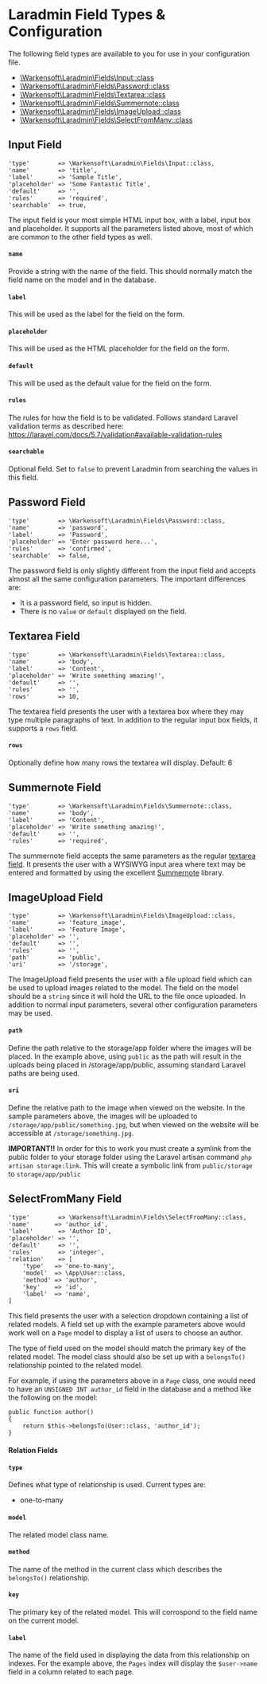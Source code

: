 # Laradmin Field Types & Configuration

The following field types are available to you for use in your configuration file.

- [\Warkensoft\Laradmin\Fields\Input::class](field-types.md#input-field)
- [\Warkensoft\Laradmin\Fields\Password::class](field-types.md#password-field)
- [\Warkensoft\Laradmin\Fields\Textarea::class](field-types.md#textarea-field)
- [\Warkensoft\Laradmin\Fields\Summernote::class](field-types.md#summernote-field)
- [\Warkensoft\Laradmin\Fields\ImageUpload::class](field-types.md#imageupload-field)
- [\Warkensoft\Laradmin\Fields\SelectFromMany::class](field-types.md#selectfrommany-field)


## Input Field

	'type'        => \Warkensoft\Laradmin\Fields\Input::class,
	'name'        => 'title',
	'label'       => 'Sample Title',
	'placeholder' => 'Some Fantastic Title',
	'default'     => '',
	'rules'       => 'required',
	'searchable'  => true,

The input field is your most simple HTML input box, with a label, input box and placeholder. It supports all the 
parameters listed above, most of which are common to the other field types as well.

#### `name`

Provide a string with the name of the field. This should normally match the field name on the model and in the database.

#### `label`

This will be used as the label for the field on the form.

#### `placeholder`

This will be used as the HTML placeholder for the field on the form.

#### `default`

This will be used as the default value for the field on the form.

#### `rules`

The rules for how the field is to be validated. Follows standard Laravel validation terms as described here:
https://laravel.com/docs/5.7/validation#available-validation-rules

#### `searchable`

Optional field. Set to `false` to prevent Laradmin from searching the values in this field.


## Password Field

	'type'        => \Warkensoft\Laradmin\Fields\Password::class,
	'name'        => 'password',
	'label'       => 'Password',
	'placeholder' => 'Enter password here...',
	'rules'       => 'confirmed',
	'searchable'  => false,
	
The password field is only slightly different from the input field and accepts almost all the same configuration 
parameters. The important differences are:

- It is a password field, so input is hidden.
- There is no `value` or `default` displayed on the field. 


## Textarea Field

	'type'        => \Warkensoft\Laradmin\Fields\Textarea::class,
	'name'        => 'body',
	'label'       => 'Content',
	'placeholder' => 'Write something amazing!',
	'default'     => '',
	'rules'       => '',
	'rows'        => 10,

The textarea field presents the user with a textarea box where they may type multiple paragraphs of text. In addition to 
the regular input box fields, it supports a `rows` field. 

#### `rows`

Optionally define how many rows the textarea will display. Default: 6


## Summernote Field

	'type'        => \Warkensoft\Laradmin\Fields\Summernote::class,
	'name'        => 'body',
	'label'       => 'Content',
	'placeholder' => 'Write something amazing!',
	'default'     => '',
	'rules'       => 'required',
	
The summernote field accepts the same parameters as the regular [textarea field](field-types.md#textarea-field). 
It presents the user with a WYSIWYG input area where text may be entered and formatted by using the excellent 
[Summernote](https://summernote.org/) library.


## ImageUpload Field

	'type'        => \Warkensoft\Laradmin\Fields\ImageUpload::class,
	'name'        => 'feature_image',
	'label'       => 'Feature Image',
	'placeholder' => '',
	'default'     => '',
	'rules'       => '',
	'path'        => 'public',
	'uri'         => '/storage',
	
The ImageUpload field presents the user with a file upload field which can be used to upload images related to the model.
The field on the model should be a `string` since it will hold the URL to the file once uploaded. In addition to normal 
input parameters, several other configuration parameters may be used.

#### `path`

Define the path relative to the storage/app folder where the images will be placed. In the example above, using 
`public` as the path will result in the uploads being placed in /storage/app/public, assuming standard Laravel paths
are being used.

#### `uri`

Define the relative path to the image when viewed on the website. In the sample parameters above, the images will be 
uploaded to `/storage/app/public/something.jpg`, but when viewed on the website will be accessible at 
`/storage/something.jpg`.

**IMPORTANT!!** In order for this to work you must create a symlink from the public folder to your storage folder using the
Laravel artisan command `php artisan storage:link`. This will create a symbolic link from `public/storage` to 
`storage/app/public`


## SelectFromMany Field

	'type'        => \Warkensoft\Laradmin\Fields\SelectFromMany::class,
	'name'       => 'author_id',
	'label'       => 'Author ID',
	'placeholder' => '',
	'default'     => '',
	'rules'       => 'integer',
	'relation'    => [
		'type'   => 'one-to-many',
		'model'  => \App\User::class,
		'method' => 'author',
		'key'    => 'id',
		'label'  => 'name',
	]

This field presents the user with a selection dropdown containing a list of related models. A field set up with the 
example parameters above would work well on a `Page` model to display a list of users to choose an author.

The type of field used on the model should match the primary key of the related model. The model class should also be set
up with a `belongsTo()` relationship pointed to the related model.

For example, if using the parameters above in a `Page` class, one would need to have an `UNSIGNED INT author_id` field
in the database and a method like the following on the model:

	public function author()
	{
		return $this->belongsTo(User::class, 'author_id');
    }

#### Relation Fields

#### `type`

Defines what type of relationship is used. Current types are:

- one-to-many

#### `model`

The related model class name.

#### `method`

The name of the method in the current class which describes the `belongsTo()` relationship. 

#### `key`

The primary key of the related model. This will corrospond to the field name on the current model. 

#### `label`

The name of the field used in displaying the data from this relationship on indexes. For the example above, the `Pages`
index will display the `$user->name` field in a column related to each page.
